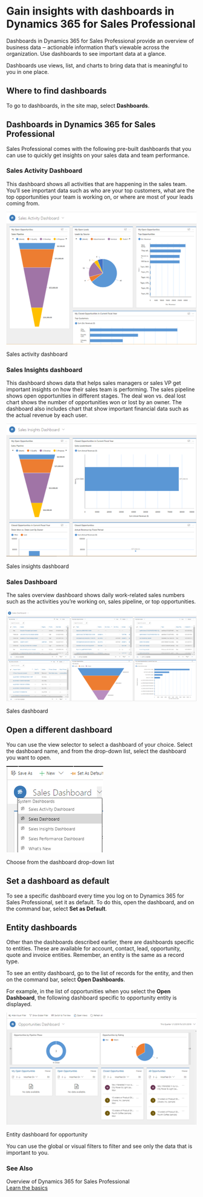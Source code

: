 Gain insights with dashboards in Dynamics 365 for Sales Professional
====================================================================

Dashboards in Dynamics 365 for Sales Professional provide an overview of
business data ‒ actionable information that’s viewable across the organization.
Use dashboards to see important data at a glance.

Dashboards use views, list, and charts to bring data that is meaningful to you
in one place.

Where to find dashboards
------------------------

To go to dashboards, in the site map, select **Dashboards**.

Dashboards in Dynamics 365 for Sales Professional
-------------------------------------------------

Sales Professional comes with the following pre-built dashboards that you can
use to quickly get insights on your sales data and team performance.

### Sales Activity Dashboard

This dashboard shows all activities that are happening in the sales team. You’ll
see important data such as who are your top customers, what are the top
opportunities your team is working on, or where are most of your leads coming
from.

![A screenshot of a social media post Description automatically generated](media/b5eb792ee89fce018f0abf9f34a3ccb0.png)

Sales activity dashboard

### Sales Insights dashboard

This dashboard shows data that helps sales managers or sales VP get important
insights on how their sales team is performing. The sales pipeline shows open
opportunities in different stages. The deal won vs. deal lost chart shows the
number of opportunities won or lost by an owner. The dashboard also includes
chart that show important financial data such as the actual revenue by each
user.

![A screenshot of a cell phone Description automatically generated](media/4522c69f2c35d4afe0dc05cf2e969375.png)

Sales insights dashboard

### Sales Dashboard

The sales overview dashboard shows daily work-related sales numbers such as the
activities you’re working on, sales pipeline, or top opportunities.

![Sales dashboard](media/c8c4f33ccfacd1301ca442a839feee6c.png)

Sales dashboard

Open a different dashboard
--------------------------

You can use the view selector to select a dashboard of your choice. Select the
dashboard name, and from the drop-down list, select the dashboard you want to
open.

![Dashboard drop-down list](media/208a69d902c5de70a945e08cbb039ab3.png)

Choose from the dashboard drop-down list

Set a dashboard as default
--------------------------

To see a specific dashboard every time you log on to Dynamics 365 for Sales
Professional, set it as default. To do this, open the dashboard, and on the
command bar, select **Set as Default**.

Entity dashboards
-----------------

Other than the dashboards described earlier, there are dashboards specific to
entities. These are available for account, contact, lead, opportunity, quote and
invoice entities. Remember, an entity is the same as a record type.

To see an entity dashboard, go to the list of records for the entity, and then
on the command bar, select **Open Dashboards**.

For example, in the list of opportunities when you select the **Open
Dashboard**, the following dashboard specific to opportunity entity is
displayed.

![A screenshot of a cell phone Description automatically generated](media/c6385df100e0b61249d07610a1f33d6b.png)

Entity dashboard for opportunity

You can use the global or visual filters to filter and see only the data that is
important to you.

### See Also

Overview of Dynamics 365 for Sales Professional  
[Learn the basics](#learn-the-basics-of-dynamics-365-for-sal)
